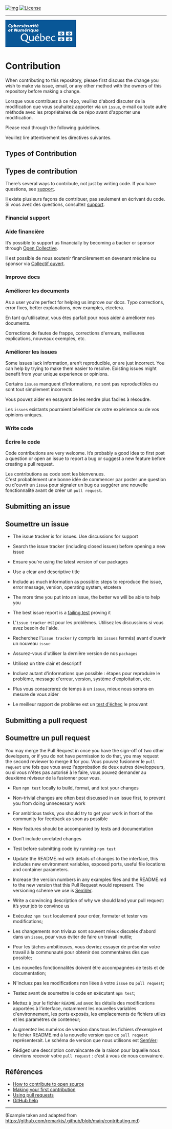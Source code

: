 <!-- ENTETE -->
[![img](https://img.shields.io/badge/Lifecycle-Experimental-339999)](https://www.quebec.ca/gouv/politiques-orientations/vitrine-numeriqc/accompagnement-des-organismes-publics/demarche-conception-services-numeriques)
[![License](https://img.shields.io/badge/Licence-LiLiQ--R-blue)](LICENSE_FR)

---

<div>
    <img src="./images/mcn.png">
</div>
<!-- FIN ENTETE -->

# Contribution

When contributing to this repository, please first discuss the change you wish to make via issue,
email, or any other method with the owners of this repository before making a change. 

Lorsque vous contribuez à ce répo, veuillez d'abord discuter de la modification que vous souhaitez apporter via un `issue`,
e-mail ou toute autre méthode avec les propriétaires de ce répo avant d'apporter une modification.

Please read through the following guidelines.

Veuillez lire attentivement les directives suivantes.


## Types of Contribution
## Types de contribution

There’s several ways to contribute, not just by writing code.
If you have questions, see [support][support].

Il existe plusieurs façons de contribuer, pas seulement en écrivant du code.
Si vous avez des questions, consultez [support][support].


### Financial support
### Aide financière

It’s possible to support us financially by becoming a backer or sponsor through
[Open Collective][collective].

Il est possible de nous soutenir financièrement en devenant mécène ou sponsor via
[Collectif ouvert][collective].


### Improve docs
### Améliorer les documents

As a user you’re perfect for helping us improve our docs.
Typo corrections, error fixes, better explanations, new examples, etcetera.

En tant qu'utilisateur, vous êtes parfait pour nous aider à améliorer nos documents.  

Corrections de fautes de frappe, corrections d'erreurs, meilleures explications, nouveaux exemples, etc.

### Améliorer les issues

Some issues lack information, aren’t reproducible, or are just incorrect.
You can help by trying to make them easier to resolve.
Existing issues might benefit from your unique experience or opinions.

Certains `issues` manquent d'informations, ne sont pas reproductibles ou sont tout simplement incorrects.

Vous pouvez aider en essayant de les rendre plus faciles à résoudre.

Les `issues` existants pourraient bénéficier de votre expérience ou de vos opinions uniques.

### Write code
### Écrire le code

Code contributions are very welcome.
It’s probably a good idea to first post a question or open an issue to report a
bug or suggest a new feature before creating a pull request.

Les contributions au code sont les bienvenues.  
C'est probablement une bonne idée de commencer par poster une question ou d'ouvrir un `issue` pour signaler un
bug ou suggérer une nouvelle fonctionnalité avant de créer un `pull request`.

## Submitting an issue
## Soumettre un issue 

*   The issue tracker is for issues.
    Use discussions for support
*   Search the issue tracker (including closed issues) before opening a new
    issue
*   Ensure you’re using the latest version of our packages
*   Use a clear and descriptive title
*   Include as much information as possible: steps to reproduce the issue,
    error message, version, operating system, etcetera
*   The more time you put into an issue, the better we will be able to help you
*   The best issue report is a [failing test][unit-test] proving it

* L'`issue tracker` est pour les problèmes. Utilisez les discussions si vous avez besoin de l'aide. 
* Recherchez l'`issue tracker` (y compris les `issues` fermés) avant d'ouvrir un nouveau `issue`
* Assurez-vous d'utiliser la dernière version de nos `packages`
* Utilisez un titre clair et descriptif
* Incluez autant d'informations que possible : étapes pour reproduire le problème, message d'erreur, version, système d'exploitation, etc.
* Plus vous consacrerez de temps à un `issue`, mieux nous serons en mesure de vous aider
* Le meilleur rapport de problème est un [test d'échec][unit-test] le prouvant

## Submitting a pull request
## Soumettre un pull request

You may merge the Pull Request in once you have the sign-off of two other developers, or if you do not have permission to do that, you may request the second reviewer to merge it for you.
Vous pouvez fusionner le `pull request` une fois que vous avez l'approbation de deux autres développeurs, ou si vous n'êtes pas autorisé à le faire, vous pouvez demander au deuxième réviseur de la fusionner pour vous.

*   Run `npm test` locally to build, format, and test your changes
*   Non-trivial changes are often best discussed in an issue first, to prevent you from doing unnecessary work
*   For ambitious tasks, you should try to get your work in front of the community for feedback as soon as possible
*   New features should be accompanied by tests and documentation
*   Don’t include unrelated changes
*   Test before submitting code by running `npm test`
*   Update the README.md with details of changes to the interface, this includes new environment variables, exposed ports, useful file locations and container parameters.
*   Increase the version numbers in any examples files and the README.md to the new version that this Pull Request would represent. The versioning scheme we use is [SemVer](http://semver.org/).
*   Write a convincing description of why we should land your pull request: it’s your job to convince us

* Exécutez `npm test` localement pour créer, formater et tester vos modifications;
* Les changements non triviaux sont souvent mieux discutés d'abord dans un `issue`, pour vous éviter de faire un travail inutile; 
* Pour les tâches ambitieuses, vous devriez essayer de présenter votre travail à la communauté pour obtenir des commentaires dès que possible;
* Les nouvelles fonctionnalités doivent être accompagnées de tests et de documentation;
* N'incluez pas les modifications non liées à votre `issue` ou `pull request`;
* Testez avant de soumettre le code en exécutant `npm test`;
* Mettez à jour le fichier `README.md` avec les détails des modifications apportées à l'interface, notamment les nouvelles variables d'environnement, les ports exposés, les emplacements de fichiers utiles et les paramètres de conteneur;
* Augmentez les numéros de version dans tous les fichiers d'exemple et le fichier README.md à la nouvelle version que ce `pull request` représenterait. Le schéma de version que nous utilisons est [SemVer](http://semver.org/);
* Rédigez une description convaincante de la raison pour laquelle nous devrions recevoir votre `pull request` : c'est à vous de nous convaincre. 

## Références

*   [How to contribute to open source](https://opensource.guide/how-to-contribute/)
*   [Making your first contribution](https://medium.com/@vadimdemedes/making-your-first-contribution-de6576ddb190)
*   [Using pull requests](https://help.github.com/articles/about-pull-requests/)
*   [GitHub help](https://help.github.com)


<!-- Definitions -->

[cc]: ./CODE_OF_CONDUCT.md

[unit-test]: https://twitter.com/sindresorhus/status/579306280495357953

[support]: support.md

[collective]: https://opencollective.com/

--- 
(Example taken and adapted from https://github.com/remarkjs/.github/blob/main/contributing.md)